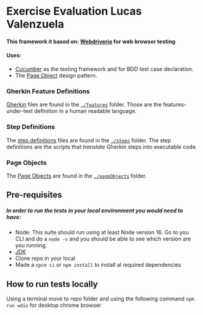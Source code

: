 
# Exercise Evaluation Lucas Valenzuela

#### This framework it based on: [Webdriverio](https://webdriver.io/) for web browser testing

#### Uses:
* [Cucumber](https://cucumber.io/) as the testing framework and for BDD test case declaration.
* The [Page Object](https://martinfowler.com/bliki/PageObject.html) design pattern.

### Gherkin Feature Definitions
[Gherkin](https://cucumber.io/docs/gherkin/reference/) files are found in the [`./features`](./features) folder.
Those are the features-under-test definition in a human readable language.

### Step Definitions
The [step definitions](https://cucumber.io/docs/cucumber/step-definitions/) files are found in the [`./steps`](./steps) folder.
The step definitions are the scripts that _translate_ Gherkin steps into executable code.

### Page Objects
The [Page Objects](https://martinfowler.com/bliki/PageObject.html) are found in the [`./pageObjects`](./pageObjects) folder.

## Pre-requisites
##### In order to run the tests in your local environment you would need to have:
* Node: This suite should run using at least Node version 16. Go to you CLI and do a `node -v` and you should be able to see which version are you running.
* [JDK](https://www.oracle.com/java/technologies/downloads/)
* Clone repo in your local
* Made a `npcm ci` or `npm install` to install al required dependencies

## How to run tests locally
Using a terminal move to repo folder and using the following command `npm run wdio` for desktop chrome browser
